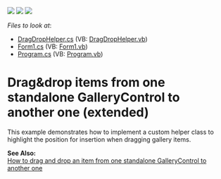 <!-- default badges list -->
![](https://img.shields.io/endpoint?url=https://codecentral.devexpress.com/api/v1/VersionRange/128615840/13.1.4%2B)
[![](https://img.shields.io/badge/Open_in_DevExpress_Support_Center-FF7200?style=flat-square&logo=DevExpress&logoColor=white)](https://supportcenter.devexpress.com/ticket/details/E3857)
[![](https://img.shields.io/badge/📖_How_to_use_DevExpress_Examples-e9f6fc?style=flat-square)](https://docs.devexpress.com/GeneralInformation/403183)
<!-- default badges end -->
<!-- default file list -->
*Files to look at*:

* [DragDropHelper.cs](./CS/DragDropExample/DragDropHelper.cs) (VB: [DragDropHelper.vb](./VB/DragDropExample/DragDropHelper.vb))
* [Form1.cs](./CS/DragDropExample/Form1.cs) (VB: [Form1.vb](./VB/DragDropExample/Form1.vb))
* [Program.cs](./CS/DragDropExample/Program.cs) (VB: [Program.vb](./VB/DragDropExample/Program.vb))
<!-- default file list end -->
# Drag&drop items from one standalone GalleryControl to another one (extended)


<p>This example demonstrates how to implement a custom helper class to highlight the position for insertion when dragging gallery items.</p>
<p><strong>See Also:<br /> </strong><a href="https://www.devexpress.com/Support/Center/p/E2925">How to drag and drop an item from one standalone GalleryControl to another one</a></p>

<br/>


